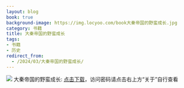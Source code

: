 ```yaml
---
layout: blog
book: true
background-image: https://img.locyoo.com/book大秦帝国的野蛮成长.jpg
category: 书籍
title: 大秦帝国的野蛮成长
tags:
- 书籍
- 历史
redirect_from:
  - /2024/03/大秦帝国的野蛮成长/
---
```

![](https://img.locyoo.com/book大秦帝国的野蛮成长.jpg)
大秦帝国的野蛮成长: <a name = "ref1" href="https://url18.ctfile.com/f/50983618-1375544650-c1b4a9?p=3619">点击下载</a>，访问密码请点击右上方“关于”自行查看